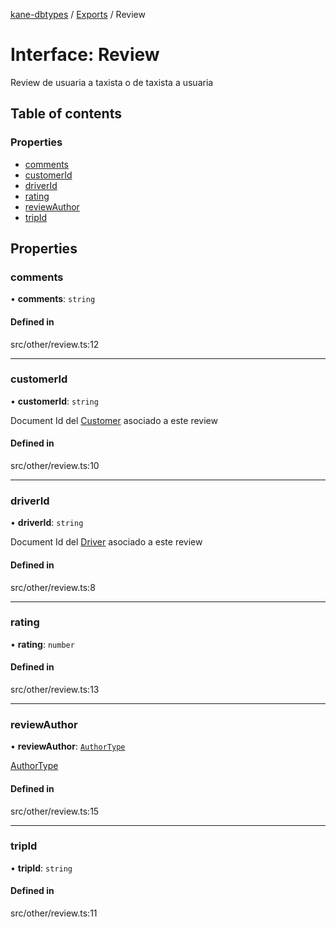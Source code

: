 [kane-dbtypes](../README.md) / [Exports](../modules.md) / Review

# Interface: Review

Review de usuaria a taxista o de taxista a usuaria

## Table of contents

### Properties

- [comments](Review.md#comments)
- [customerId](Review.md#customerid)
- [driverId](Review.md#driverid)
- [rating](Review.md#rating)
- [reviewAuthor](Review.md#reviewauthor)
- [tripId](Review.md#tripid)

## Properties

### comments

• **comments**: `string`

#### Defined in

src/other/review.ts:12

___

### customerId

• **customerId**: `string`

Document Id del [Customer](Customer.md) asociado a este review

#### Defined in

src/other/review.ts:10

___

### driverId

• **driverId**: `string`

Document Id del [Driver](Driver.md) asociado a este review

#### Defined in

src/other/review.ts:8

___

### rating

• **rating**: `number`

#### Defined in

src/other/review.ts:13

___

### reviewAuthor

• **reviewAuthor**: [`AuthorType`](../modules.md#authortype)

[AuthorType](../modules.md#authortype)

#### Defined in

src/other/review.ts:15

___

### tripId

• **tripId**: `string`

#### Defined in

src/other/review.ts:11
